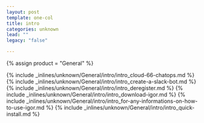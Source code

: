 ```yaml
---
layout: post
template: one-col
title: intro
categories: unknown
lead: ""
legacy: "false"

---
```

{% assign product = "General" %}

{% include _inlines/unknown/General/intro/intro_cloud-66-chatops.md %}
{% include _inlines/unknown/General/intro/intro_create-a-slack-bot.md %}
{% include _inlines/unknown/General/intro/intro_deregister.md %}
{% include _inlines/unknown/General/intro/intro_download-igor.md %}
{% include _inlines/unknown/General/intro/intro_for-any-informations-on-how-to-use-igor.md %}
{% include _inlines/unknown/General/intro/intro_quick-install.md %}
